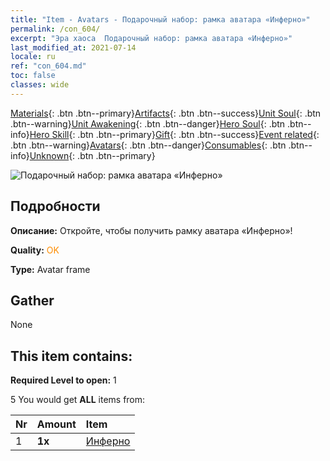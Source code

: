 ```yaml
---
title: "Item - Avatars - Подарочный набор: рамка аватара «Инферно»"
permalink: /con_604/
excerpt: "Эра хаоса  Подарочный набор: рамка аватара «Инферно»"
last_modified_at: 2021-07-14
locale: ru
ref: "con_604.md"
toc: false
classes: wide
---
```

 [Materials](/ItemsRU/){: .btn .btn--primary}[Artifacts](/ItemsRU/Artifacts/){: .btn .btn--success}[Unit Soul](/ItemsRU/UnitSoul/){: .btn .btn--warning}[Unit Awakening](/ItemsRU/UnitAwakening/){: .btn .btn--danger}[Hero Soul](/ItemsRU/HeroSoul/){: .btn .btn--info}[Hero Skill](/ItemsRU/HeroSkill/){: .btn .btn--primary}[Gift](/ItemsRU/Gift/){: .btn .btn--success}[Event related](/ItemsRU/Events/){: .btn .btn--warning}[Avatars](/ItemsRU/Avatars/){: .btn .btn--danger}[Consumables](/ItemsRU/Consumables/){: .btn .btn--info}[Unknown](/ItemsRU/Unknown/){: .btn .btn--primary}

 ![Подарочный набор: рамка аватара «Инферно»](/images/t/i_907003.png)

## Подробности
 **Описание:** Откройте, чтобы получить рамку аватара «Инферно»!

 **Quality:** <span style="color: #FF8C00">OK</span>

 **Type:** Avatar frame

## Gather

  None

## This item contains:

 **Required Level to open:** 1

 5 You would get **ALL** items  from:

  | Nr | Amount |     Item    |
  |:---|:-------|:------------|
  | 1 |  **1x** | [Инферно](/ru/Avatars/Inferno/) |  | 
